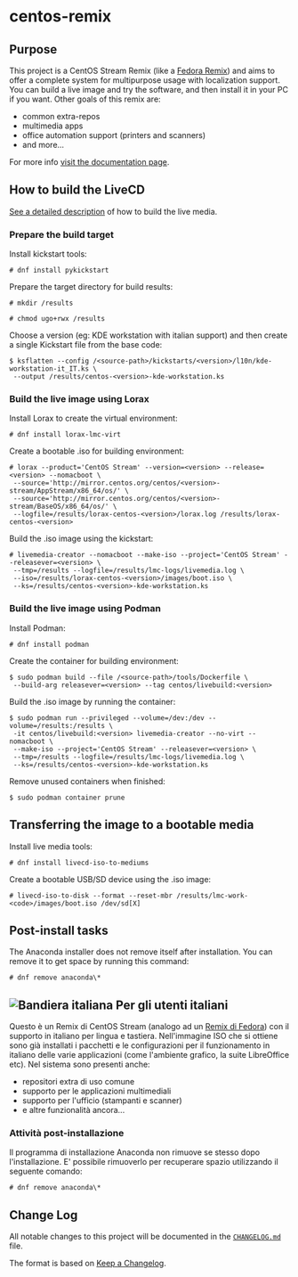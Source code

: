 # centos-remix

## Purpose
This project is a CentOS Stream Remix (like a [Fedora Remix][01]) and aims to offer a complete system for multipurpose usage with localization support. You can build a live image and try the software, and then install it in your PC if you want.
Other goals of this remix are:

* common extra-repos
* multimedia apps
* office automation support (printers and scanners)
* and more...

For more info [visit the documentation page][02].

## How to build the LiveCD
[See a detailed description][03] of how to build the live media.

### Prepare the build target
Install kickstart tools:

```
# dnf install pykickstart
```

Prepare the target directory for build results:

```
# mkdir /results

# chmod ugo+rwx /results
```

Choose a version (eg: KDE workstation with italian support) and then create a single Kickstart file from the base code:

```
$ ksflatten --config /<source-path>/kickstarts/<version>/l10n/kde-workstation-it_IT.ks \
 --output /results/centos-<version>-kde-workstation.ks
```

### Build the live image using Lorax
Install Lorax to create the virtual environment:

```
# dnf install lorax-lmc-virt
```

Create a bootable .iso for building environment:

```
# lorax --product='CentOS Stream' --version=<version> --release=<version> --nomacboot \
 --source='http://mirror.centos.org/centos/<version>-stream/AppStream/x86_64/os/' \
 --source='http://mirror.centos.org/centos/<version>-stream/BaseOS/x86_64/os/' \
 --logfile=/results/lorax-centos-<version>/lorax.log /results/lorax-centos-<version>
```

Build the .iso image using the kickstart:

```
# livemedia-creator --nomacboot --make-iso --project='CentOS Stream' --releasever=<version> \
 --tmp=/results --logfile=/results/lmc-logs/livemedia.log \
 --iso=/results/lorax-centos-<version>/images/boot.iso \
 --ks=/results/centos-<version>-kde-workstation.ks
```

### Build the live image using Podman
Install Podman:

```
# dnf install podman
```

Create the container for building environment:

```
$ sudo podman build --file /<source-path>/tools/Dockerfile \
 --build-arg releasever=<version> --tag centos/livebuild:<version>
```

Build the .iso image by running the container:

```
$ sudo podman run --privileged --volume=/dev:/dev --volume=/results:/results \
 -it centos/livebuild:<version> livemedia-creator --no-virt --nomacboot \
 --make-iso --project='CentOS Stream' --releasever=<version> \
 --tmp=/results --logfile=/results/lmc-logs/livemedia.log \
 --ks=/results/centos-<version>-kde-workstation.ks
```

Remove unused containers when finished:

```
$ sudo podman container prune
```

## Transferring the image to a bootable media
Install live media tools:

```
# dnf install livecd-iso-to-mediums
```

Create a bootable USB/SD device using the .iso image:

```
# livecd-iso-to-disk --format --reset-mbr /results/lmc-work-<code>/images/boot.iso /dev/sd[X]
```

## Post-install tasks
The Anaconda installer does not remove itself after installation. You can remove it to get space by running this command:

```
# dnf remove anaconda\*
```

## ![Bandiera italiana][04] Per gli utenti italiani
Questo è un Remix di CentOS Stream (analogo ad un [Remix di Fedora][01]) con il supporto in italiano per lingua e tastiera. Nell'immagine ISO che si ottiene sono già installati i pacchetti e le configurazioni per il funzionamento in italiano delle varie applicazioni (come l'ambiente grafico, la suite LibreOffice etc).
Nel sistema sono presenti anche:

* repositori extra di uso comune
* supporto per le applicazioni multimediali
* supporto per l'ufficio (stampanti e scanner)
* e altre funzionalità ancora...

### Attività post-installazione
Il programma di installazione Anaconda non rimuove se stesso dopo l'installazione. E' possibile rimuoverlo per recuperare spazio utilizzando il seguente comando:

```
# dnf remove anaconda\*
```

## Change Log
All notable changes to this project will be documented in the [`CHANGELOG.md`](CHANGELOG.md) file.

The format is based on [Keep a Changelog][05].

[01]: https://fedoraproject.org/wiki/Remix
[02]: https://mbugni.github.io/centos-remix.html
[03]: https://weldr.io/lorax/lorax.html
[04]: http://flagpedia.net/data/flags/mini/it.png
[05]: https://keepachangelog.com/
